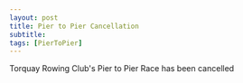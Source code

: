 ```yaml
---
layout: post
title: Pier to Pier Cancellation
subtitle:  
tags: [PierToPier]  
---
```


Torquay Rowing Club's Pier to Pier Race has been cancelled